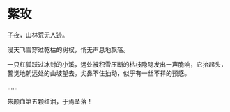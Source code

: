# 紫玫

子夜，山林荒无人迹。

漫天飞雪穿过乾枯的树杈，悄无声息地飘落。

一只红狐跃过冰封的小溪，远处被积雪压断的枯枝隐隐发出一声脆响，它抬起头，警觉地朝远处的山坡望去。尖鼻不住抽动，似乎有一丝不祥的预感。

……

朱颜血第五颗红泪，于焉坠落！
